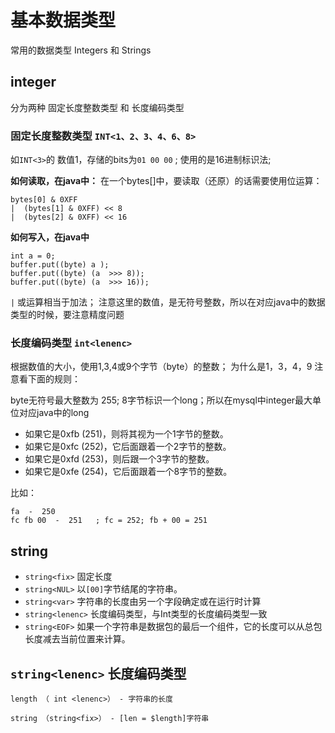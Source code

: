 # 基本数据类型
常用的数据类型 Integers 和 Strings

## integer
分为两种 固定长度整数类型 和 长度编码类型

### 固定长度整数类型 `INT<1、2、3、4、6、8>`

如`INT<3>`的 数值1，存储的bits为`01 00 00` ; 使用的是16进制标识法;

**如何读取，在java中：**
在一个bytes[]中，要读取（还原）的话需要使用位运算：

```
bytes[0] & 0XFF  
|  (bytes[1] & 0XFF) << 8
|  (bytes[2] & 0XFF) << 16
```

**如何写入，在java中**
```
int a = 0;
buffer.put((byte) a );
buffer.put((byte) (a  >>> 8));
buffer.put((byte) (a  >>> 16));
```



 `|` 或运算相当于加法； 注意这里的数值，是无符号整数，所以在对应java中的数据类型的时候，要注意精度问题


### 长度编码类型 `int<lenenc>`
根据数值的大小，使用1,3,4或9个字节（byte）的整数； 为什么是1，3，4，9 注意看下面的规则：

byte无符号最大整数为 255; 8字节标识一个long；所以在mysql中integer最大单位对应java中的long

* 如果它是0xfb (251)，则将其视为一个1字节的整数。
* 如果它是0xfc (252)，它后面跟着一个2字节的整数。
* 如果它是0xfd (253)，则后跟一个3字节的整数。
* 如果它是0xfe (254)，它后面跟着一个8字节的整数。

比如： 

```
fa  -  250 
fc fb 00  -  251   ; fc = 252; fb + 00 = 251
```
## string

* `string<fix>` 固定长度
* `string<NUL>` 以`[00]`字节结尾的字符串。
* `string<var>` 字符串的长度由另一个字段确定或在运行时计算
* `string<lenenc>` 长度编码类型，与Int类型的长度编码类型一致
* `string<EOF>` 如果一个字符串是数据包的最后一个组件，它的长度可以从总包长度减去当前位置来计算。

## `string<lenenc>` 长度编码类型
```
length （ int <lenenc>） - 字符串的长度

string （string<fix>） - [len = $length]字符串
```